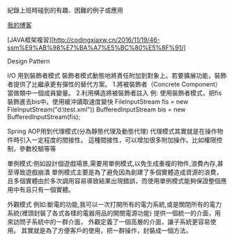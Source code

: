 紀錄上班時碰到的有趣、困難的例子或應用

[我的博客](http://blog.csdn.net/guodongxiaren "悬停显示")

[JAVA框架複習][http://codingxiaxw.cn/2016/11/19/46-ssm%E9%AB%98%E7%BA%A7%E5%BC%80%E5%8F%91/]

Design Pattern

I/O 用到裝飾者模式
裝飾者模式動態地將責任附加到對象上。若要擴展功能，裝飾者提供了比繼承更有彈性的替代方案。
1.將被裝飾者（Concrete Component）當做類中一個成員變量。
2.利用構造將被裝飾者註入
例:
使用裝飾者模式，把fis裝飾進去bis中。使用緩沖讀取速度變快
FileInputStream fis = new FileInputStream("d:\\test.xml")) 
BufferedInputStream bis = new BufferedInputStream(fis);


Spring AOP用到代理模式(分為靜態代理及動態代理)
代理模式其實就是在操作物件時引入一定程度的間接性。
這種間接性，可以增加很多附加操作。比如權限控制，參數校驗等等


單例模式:例如設計個遊戲場景,需要用單例模式,以免生成重複的物件,浪費內存,甚至導致遊戲崩潰
單例模式主要是為了避免因為創建了多個實體造成資源的浪費，
且多個實體由於多次調用容易導致結果出現錯誤，而使用單例模式能夠保證整個應用中有且只有一個實體。


外觀模式
例如:斷電的功能,我可以一次打開所有的電力系統,或是關閉所有的電力系統(裡頭封裝了各式各樣的電器用品的開關電源功能)
提供一個統一的介面，用來訪問子系統中的一群介面，
外觀定義了一個高層的介面，讓子系統更容易使用。
其實就是為了方便客戶的使用，把一群操作，封裝成一個方法。
